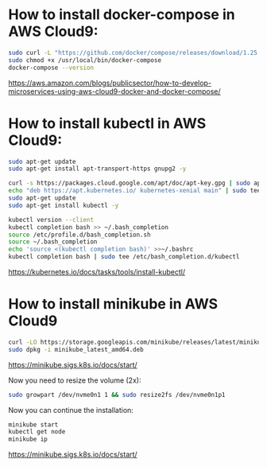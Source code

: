 # How to install docker-compose in AWS Cloud9:

```bash
sudo curl -L "https://github.com/docker/compose/releases/download/1.25.5/docker-compose-$(uname -s)-$(uname -m)" -o /usr/local/bin/docker-compose
sudo chmod +x /usr/local/bin/docker-compose
docker-compose --version


```
https://aws.amazon.com/blogs/publicsector/how-to-develop-microservices-using-aws-cloud9-docker-and-docker-compose/


# How to install kubectl in AWS Cloud9:






```bash
sudo apt-get update
sudo apt-get install apt-transport-https gnupg2 -y


```
```bash
curl -s https://packages.cloud.google.com/apt/doc/apt-key.gpg | sudo apt-key add -
echo "deb https://apt.kubernetes.io/ kubernetes-xenial main" | sudo tee -a /etc/apt/sources.list.d/kubernetes.list
sudo apt-get update
sudo apt-get install kubectl -y


```
```bash
kubectl version --client
kubectl completion bash >> ~/.bash_completion
source /etc/profile.d/bash_completion.sh
source ~/.bash_completion
echo 'source <(kubectl completion bash)' >>~/.bashrc
kubectl completion bash | sudo tee /etc/bash_completion.d/kubectl


```
https://kubernetes.io/docs/tasks/tools/install-kubectl/

# How to install minikube in AWS Cloud9
```bash
curl -LO https://storage.googleapis.com/minikube/releases/latest/minikube_latest_amd64.deb
sudo dpkg -i minikube_latest_amd64.deb


```
https://minikube.sigs.k8s.io/docs/start/

Now you need to resize the volume (2x):
```bash
sudo growpart /dev/nvme0n1 1 && sudo resize2fs /dev/nvme0n1p1


```
Now you can continue the installation:
```bash
minikube start
kubectl get node
minikube ip


```
https://minikube.sigs.k8s.io/docs/start/
